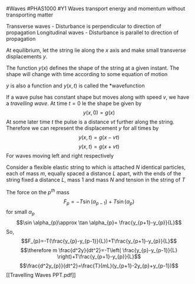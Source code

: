 #Waves #PHAS1000 #Y1 
Waves transport energy and momentum without transporting matter

Transverse waves  - Disturbance is perpendicular to direction of propagation
Longitudinal waves - Disturbance is parallel to direction of propagation

At equilibrium, let the string lie along the $x$ axis and make small transverse displacements $y$.

The function $y(x)$ defines the shape of the string at a given instant. The shape will change with time according to some equation of motion

$y$ is also a function and $y(x,t)$ is called the *wavefunction

If a wave pulse has constant shape but moves along with speed $v$, we have a *travelling wave*. At time $t=0$ le the shape be given by 
$$y(x,0)=g(x)$$
At some later time $t$ the pulse is a distance $vt$ further along the string. Therefore we can represent the displacement $y$ for all times by
$$y(x,t)=g(x-vt)$$
$$y(x,t)=g(x+vt)$$
For waves moving left and right respectively

Consider a flexible elastic string to which is attached $N$ identical particles, each of mass $m$, equally spaced a distance $L$ apart, with the ends of the string fixed a distance $L$, mass $1$ and mass $N$ and tension in the string of $T$

The force on the $p^{th}$ mass 
$$F_{p}=-T\sin(\alpha_{p-1})+T \sin(\alpha_{p})$$
 for small $\alpha_{p}$ 
 $$\sin \alpha_{p}\approx \tan \alpha_{p}= \frac{y_{p+1}-y_{p}}{L}$$
 So,
 $$F_{p}=-T(\frac{y_{p}-y_{p-1}}{L})+T\frac{y_{p+1}-y_{p}}{L}$$
 $$\therefore m \frac{d^2y}{dt^2}=-T\left( \frac{y_{p}-y_{p-1}}{L} \right)+T\frac{y_{p+1}-y_{p}}{L}$$
 $$\frac{d^2y_{p}}{dt^2}=\frac{T}{mL}(y_{p+1}-2y_{p}+y_{p-1})$$
 [[Travelling Waves PPT.pdf]]
 